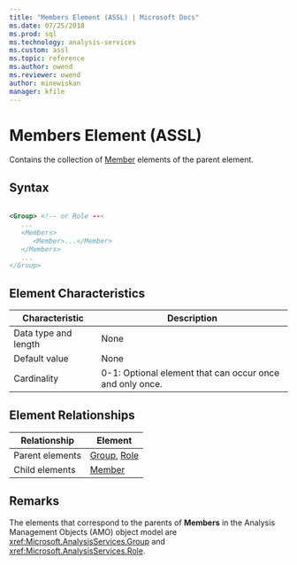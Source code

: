 ```yaml
---
title: "Members Element (ASSL) | Microsoft Docs"
ms.date: 07/25/2018
ms.prod: sql
ms.technology: analysis-services
ms.custom: assl
ms.topic: reference
ms.author: owend
ms.reviewer: owend
author: minewiskan
manager: kfile
---
```

# Members Element (ASSL)

  Contains the collection of [Member](../objects/member-element-assl.md) elements of the parent element.  
  
## Syntax  
  
```xml  
  
<Group> <!-- or Role --<  
   ...  
   <Members>  
      <Member>...</Member>  
   </Members>  
   ...  
</Group>  
```  
  
## Element Characteristics  
  
|Characteristic|Description|  
|--------------------|-----------------|  
|Data type and length|None|  
|Default value|None|  
|Cardinality|0-1: Optional element that can occur once and only once.|  
  
## Element Relationships  
  
|Relationship|Element|  
|------------------|-------------|  
|Parent elements|[Group](../objects/group-element-assl.md), [Role](../objects/role-element-assl.md)|  
|Child elements|[Member](../objects/member-element-assl.md)|  
  
## Remarks  
 The elements that correspond to the parents of **Members** in the Analysis Management Objects (AMO) object model are <xref:Microsoft.AnalysisServices.Group> and <xref:Microsoft.AnalysisServices.Role>.  
